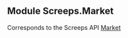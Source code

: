 ## Module Screeps.Market

Corresponds to the Screeps API [Market](http://support.screeps.com/hc/en-us/articles/203079191-Map)


